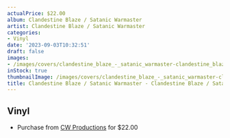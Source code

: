 ```yaml
---
actualPrice: $22.00
album: Clandestine Blaze / Satanic Warmaster
artist: Clandestine Blaze / Satanic Warmaster
categories:
- Vinyl
date: '2023-09-03T10:32:51'
draft: false
images:
- /images/covers/clandestine_blaze_-_satanic_warmaster-clandestine_blaze_-_satanic_warmaster.jpg
inStock: true
thumbnailImage: /images/covers/clandestine_blaze_-_satanic_warmaster-clandestine_blaze_-_satanic_warmaster-thumb.jpg
title: Clandestine Blaze / Satanic Warmaster - Clandestine Blaze / Satanic Warmaster
---
```


## Vinyl
* Purchase from [CW Productions](https://shop.cwproductions.net/products/clandestine-blaze-satanic-warmaster-clandestine-blaze-satanic-warmaster-lp) for $22.00
